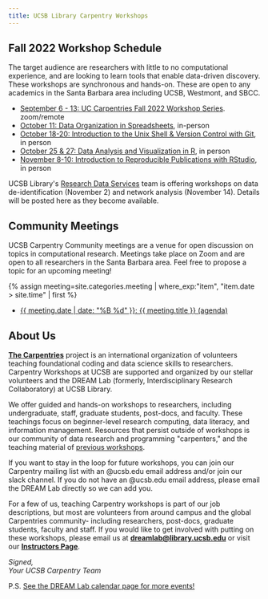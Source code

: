```yaml
---
title: UCSB Library Carpentry Workshops
---
```

## Fall 2022 Workshop Schedule

The target audience are researchers with little to no computational experience, and are looking to learn tools that enable data-driven discovery. These workshops are synchronous and hands-on. These are open to any academics in the Santa Barbara area including UCSB, Westmont, and SBCC.  

- [September 6 - 13: UC Carpentries Fall 2022 Workshop Series](https://ti.to/ucsd-carpentries/uc-carpentries-fall-workshop-2022). zoom/remote
- [October 11: Data Organization in Spreadsheets](https://ucsbcarpentry.github.io/2022-10-11-ucsb-spreadsheets/), in-person
- [October 18-20: Introduction to the Unix Shell & Version Control with Git](https://ucsbcarpentry.github.io/2022-10-18-ucsb-bash-git/), in person
- [October 25 & 27: Data Analysis and Visualization in R](https://ucsbcarpentry.github.io/2022-10-25-ucsb-intro-R/), in person
- [November 8-10: Introduction to Reproducible Publications with RStudio](https://ucsbcarpentry.github.io/2022-11-8-ucsb-reproducible-pubs/), in person

UCSB Library's [Research Data Services](https://www.library.ucsb.edu/research-data-services) team is offering workshops on data de-identification (November 2) and network analysis (November 14). Details will be posted here as they become available.

## Community Meetings

UCSB Carpentry Community meetings are a venue for open discussion on topics in computational research. Meetings take place on Zoom and are open to all researchers in the Santa Barbara area. Feel free to propose a topic for an upcoming meeting!

{% assign meeting=site.categories.meeting |  where_exp:"item", "item.date > site.time" | first %}
<ul>
<li><a href="{{meeting.url}}"> {{  meeting.date | date: "%B %d" }}: {{ meeting.title }} (agenda) </a></li>
</ul>

## About Us
**[The Carpentries](https://carpentries.org/)** project is an international organization of volunteers teaching foundational coding and data science skills to researchers. 
Carpentry Workshops at UCSB are supported and organized by our stellar volunteers and the DREAM Lab (formerly, Interdisciplinary Research Collaboratory) at UCSB Library.

We offer guided and hands-on workshops to researchers, including undergraduate, staff, graduate students, post-docs, and faculty. 
These teachings focus on beginner-level research computing, data literacy, and information management. 
Resources that persist outside of workshops is our community of data research and programming "carpenters," and the teaching material of [previous workshops](https://ucsbcarpentry.github.io/past-workshops).

If you want to stay in the loop for future workshops, you can join our Carpentry mailing list with an @ucsb.edu email address and/or join our slack channel. 
If you do not have an @ucsb.edu email address, please email the DREAM Lab directly so we can add you.

For a few of us, teaching Carpentry workshops is part of our job descriptions, but most are volunteers from around campus and the global Carpentries community- including researchers, post-docs, graduate students, faculty and staff. 
If you would like to get involved with putting on these workshops, please email us at **dreamlab@library.ucsb.edu** or visit our **[Instructors Page](https://ucsbcarpentry.github.io/community/instructors)**.

*Signed,*
<br>
*Your UCSB Carpentry Team*

P.S. [See the DREAM Lab calendar page for more events!](https://www.library.ucsb.edu/events-exhibitions?location=All&series=1218)

